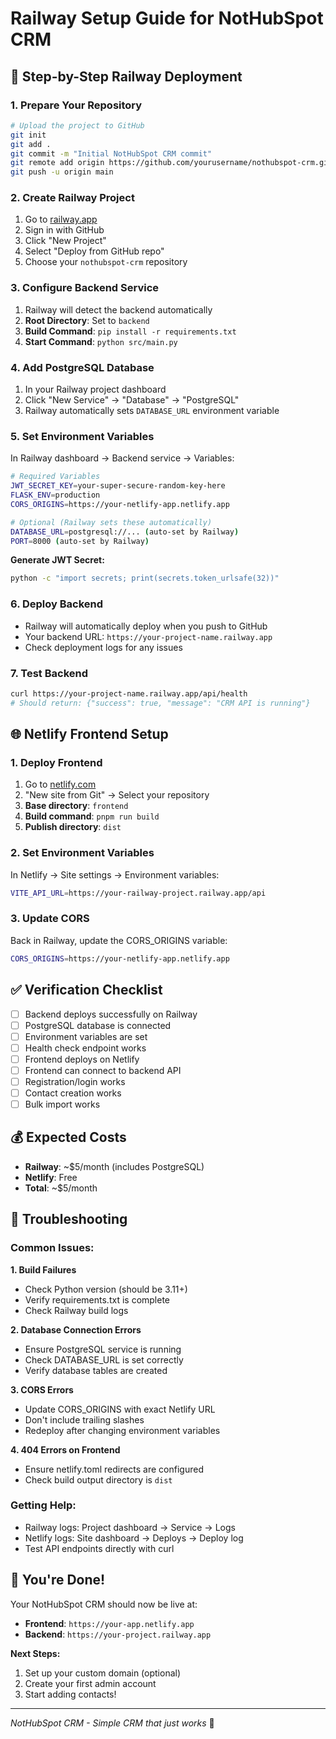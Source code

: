 # Railway Setup Guide for NotHubSpot CRM

## 🚂 **Step-by-Step Railway Deployment**

### 1. **Prepare Your Repository**
```bash
# Upload the project to GitHub
git init
git add .
git commit -m "Initial NotHubSpot CRM commit"
git remote add origin https://github.com/yourusername/nothubspot-crm.git
git push -u origin main
```

### 2. **Create Railway Project**
1. Go to [railway.app](https://railway.app)
2. Sign in with GitHub
3. Click "New Project"
4. Select "Deploy from GitHub repo"
5. Choose your `nothubspot-crm` repository

### 3. **Configure Backend Service**
1. Railway will detect the backend automatically
2. **Root Directory**: Set to `backend`
3. **Build Command**: `pip install -r requirements.txt`
4. **Start Command**: `python src/main.py`

### 4. **Add PostgreSQL Database**
1. In your Railway project dashboard
2. Click "New Service" → "Database" → "PostgreSQL"
3. Railway automatically sets `DATABASE_URL` environment variable

### 5. **Set Environment Variables**
In Railway dashboard → Backend service → Variables:

```bash
# Required Variables
JWT_SECRET_KEY=your-super-secure-random-key-here
FLASK_ENV=production
CORS_ORIGINS=https://your-netlify-app.netlify.app

# Optional (Railway sets these automatically)
DATABASE_URL=postgresql://... (auto-set by Railway)
PORT=8000 (auto-set by Railway)
```

**Generate JWT Secret:**
```bash
python -c "import secrets; print(secrets.token_urlsafe(32))"
```

### 6. **Deploy Backend**
- Railway will automatically deploy when you push to GitHub
- Your backend URL: `https://your-project-name.railway.app`
- Check deployment logs for any issues

### 7. **Test Backend**
```bash
curl https://your-project-name.railway.app/api/health
# Should return: {"success": true, "message": "CRM API is running"}
```

## 🌐 **Netlify Frontend Setup**

### 1. **Deploy Frontend**
1. Go to [netlify.com](https://netlify.com)
2. "New site from Git" → Select your repository
3. **Base directory**: `frontend`
4. **Build command**: `pnpm run build`
5. **Publish directory**: `dist`

### 2. **Set Environment Variables**
In Netlify → Site settings → Environment variables:
```bash
VITE_API_URL=https://your-railway-project.railway.app/api
```

### 3. **Update CORS**
Back in Railway, update the CORS_ORIGINS variable:
```bash
CORS_ORIGINS=https://your-netlify-app.netlify.app
```

## ✅ **Verification Checklist**

- [ ] Backend deploys successfully on Railway
- [ ] PostgreSQL database is connected
- [ ] Environment variables are set
- [ ] Health check endpoint works
- [ ] Frontend deploys on Netlify
- [ ] Frontend can connect to backend API
- [ ] Registration/login works
- [ ] Contact creation works
- [ ] Bulk import works

## 💰 **Expected Costs**
- **Railway**: ~$5/month (includes PostgreSQL)
- **Netlify**: Free
- **Total**: ~$5/month

## 🔧 **Troubleshooting**

### Common Issues:

**1. Build Failures**
- Check Python version (should be 3.11+)
- Verify requirements.txt is complete
- Check Railway build logs

**2. Database Connection Errors**
- Ensure PostgreSQL service is running
- Check DATABASE_URL is set correctly
- Verify database tables are created

**3. CORS Errors**
- Update CORS_ORIGINS with exact Netlify URL
- Don't include trailing slashes
- Redeploy after changing environment variables

**4. 404 Errors on Frontend**
- Ensure netlify.toml redirects are configured
- Check build output directory is `dist`

### Getting Help:
- Railway logs: Project dashboard → Service → Logs
- Netlify logs: Site dashboard → Deploys → Deploy log
- Test API endpoints directly with curl

## 🚀 **You're Done!**

Your NotHubSpot CRM should now be live at:
- **Frontend**: `https://your-app.netlify.app`
- **Backend**: `https://your-project.railway.app`

**Next Steps:**
1. Set up your custom domain (optional)
2. Create your first admin account
3. Start adding contacts!

---
*NotHubSpot CRM - Simple CRM that just works* 🎯

